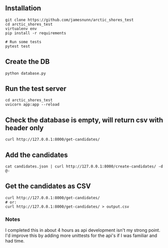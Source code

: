 ## Installation
```
git clone https://github.com/jamesnunn/arctic_shores_test
cd arctic_shores_test
virtualenv env
pip install -r requirements

# Run some tests
pytest test
```

## Create the DB
```
python database.py
```

## Run the test server
```
cd arctic_shores_test
uvicorn app:app --reload
```

## Check the database is empty, will return csv with header only
```
curl http://127.0.0.1:8000/get-candidates/
```

## Add the candidates
```
cat candidates.json | curl http://127.0.0.1:8000/create-candidates/ -d @-
```

## Get the candidates as CSV
```
curl http://127.0.0.1:8000/get-candidates/
# or:
curl http://127.0.0.1:8000/get-candidates/ > output.csv
```


### Notes
I completed this in about 4 hours as api development isn't my strong point.
I'd improve this by adding more unittests for the api's if I was familiar and had time.